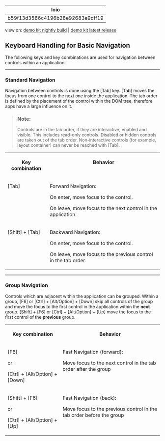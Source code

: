 <!-- loiob59f13d3586c4196b28e92683e9dff19 -->

| loio |
| -----|
| b59f13d3586c4196b28e92683e9dff19 |

<div id="loio">

view on: [demo kit nightly build](https://sdk.openui5.org/nightly/#/topic/b59f13d3586c4196b28e92683e9dff19) | [demo kit latest release](https://sdk.openui5.org/topic/b59f13d3586c4196b28e92683e9dff19)</div>

## Keyboard Handling for Basic Navigation

The following keys and key combinations are used for navigation between controls within an application.

***

### Standard Navigation

Navigation between controls is done using the [Tab\] key. [Tab\] moves the focus from one control to the next one inside the application. The tab order is defined by the placement of the control within the DOM tree, therefore apps have a large influence on it.

> ### Note:  
> Controls are in the tab order, if they are interactive, enabled and visible. This includes read-only controls. Disabled or hidden controls are taken out of the tab order. Non-interactive controls \(for example, layout container\) can never be reached with [Tab\].


<table>
<tr>
<th valign="top">

Key combination



</th>
<th valign="top">

Behavior



</th>
</tr>
<tr>
<td valign="top">

[Tab\]



</td>
<td valign="top">

Forward Navigation:

On enter, move focus to the control.

On leave, move focus to the next control in the application.



</td>
</tr>
<tr>
<td valign="top">

[Shift\] + [Tab\] 



</td>
<td valign="top">

Backward Navigation:

On enter, move focus to the control.

On leave, move focus to the previous control in the tab order.



</td>
</tr>
</table>

***

### Group Navigation

Controls which are adjacent within the application can be grouped. Within a group, [F6\] or [Ctrl\] + [Alt/Option\] + [Down\]  skip all controls of the group and move the focus to the first control in the application within the **next** group. [Shift\] + [F6\]  or [Ctrl\] + [Alt/Option\] + [Up\] move the focus to the first control of the **previous** group.


<table>
<tr>
<th valign="top">

Key combination



</th>
<th valign="top">

Behavior



</th>
</tr>
<tr>
<td valign="top">

[F6\] 

or

[Ctrl\] + [Alt/Option\] + [Down\] 



</td>
<td valign="top">

Fast Navigation \(forward\):

Move focus to the next control in the tab order after the group



</td>
</tr>
<tr>
<td valign="top">

[Shift\] + [F6\]  

or

[Ctrl\] + [Alt/Option\] + [Up\] 



</td>
<td valign="top">

Fast Navigation \(back\):

Move focus to the previous control in the tab order before the group



</td>
</tr>
</table>

